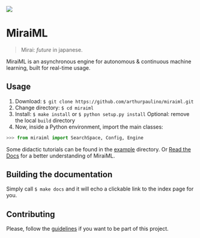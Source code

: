 [![][docs_img]][docs_proj]

# MiraiML

> Mirai: _future_ in japanese.

MiraiML is an asynchronous engine for autonomous & continuous machine learning,
built for real-time usage.

## Usage

1. Download: `$ git clone https://github.com/arthurpaulino/miraiml.git`
2. Change directory: `$ cd miraiml`
3. Install: `$ make install` or `$ python setup.py install`
   Optional: remove the local `build` directory
4. Now, inside a Python environment, import the main classes:

```python
>>> from miraiml import SearchSpace, Config, Engine
```

Some didactic tutorials can be found in the [example](examples) directory. Or
[Read the Docs][docs_url] for a better understanding of MiraiML.

## Building the documentation

Simply call `$ make docs` and it will echo a clickable link to the index page for
you.

## Contributing

Please, follow the [guidelines](CONTRIBUTING.md) if you want to be part of this
project.

[docs_img]: https://readthedocs.org/projects/miraiml/badge/?version=latest
[docs_proj]: https://readthedocs.org/projects/miraiml/
[docs_url]: https://miraiml.readthedocs.io/en/latest/
